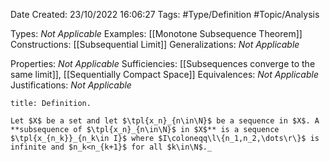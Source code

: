 <div class="topSpace"></div>

Date Created: 23/10/2022 16:06:27
Tags: #Type/Definition #Topic/Analysis

Types: _Not Applicable_
Examples: [[Monotone Subsequence Theorem]]
Constructions: [[Subsequential Limit]]
Generalizations: _Not Applicable_

Properties: _Not Applicable_
Sufficiencies: [[Subsequences converge to the same limit]], [[Sequentially Compact Space]]
Equivalences: _Not Applicable_
Justifications: _Not Applicable_

``` ad-Definition
title: Definition.

Let $X$ be a set and let $\tpl{x_n}_{n\in\N}$ be a sequence in $X$. A **subsequence of $\tpl{x_n}_{n\in\N}$ in $X$** is a sequence $\tpl{x_{n_k}}_{n_k\in I}$ where $I\coloneqq\l\{n_1,n_2,\dots\r\}$ is infinite and $n_k<n_{k+1}$ for all $k\in\N$._

```
